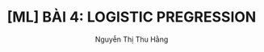 ---
layout: post
title: "[ML] BÀI 4: LOGISTIC PREGRESSION "
categories: machine_learning
author:
- Nguyễn Thị Thu Hằng
---